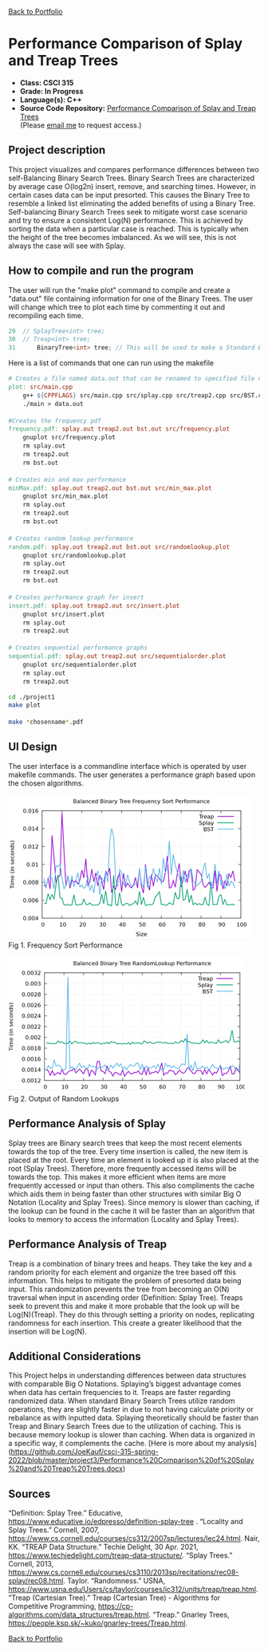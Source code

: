 [Back to Portfolio](./)

Performance Comparison of Splay and Treap Trees
===============

-   **Class: CSCI 315** 
-   **Grade: In Progress** 
-   **Language(s): C++** 
-   **Source Code Repository:** [Performance Comparison of Splay and Treap Trees](https://github.com/JoeKauf/csci-315-spring-2022/tree/master/project3)  
    (Please [email me](mailto:jakaufman@csustudent.net?subject=GitHub%20Access) to request access.)

## Project description

This project visualizes and compares performance differences between two self-Balancing Binary Search Trees. Binary Search Trees are characterized by average case O(log2n) insert, remove, and searching times. However, in certain cases data can be input presorted. This causes the Binary Tree to resemble a linked list eliminating the added benefits of using a Binary Tree. 
	Self-balancing Binary Search Trees seek to mitigate worst case scenario and try to ensure a consistent Log(N) performance. This is achieved by sorting the data when a particular case is reached. This is typically when the height of the tree becomes imbalanced. As we will see, this is not always the case will see with Splay.

## How to compile and run the program

The user will run the "make plot" command to compile and create a "data.out" file containing information for one of the Binary Trees. The user will change which tree to plot each time by commenting it out and recompiling each time.

```main.cpp
29	// SplayTree<int> tree;
30	// Treap<int> tree;
31      BinaryTree<int> tree; // This will be used to make a Standard Binary Tree
```
Here is a list of commands that one can run using the makefile
```makefile
# Creates a file named data.out that can be renamed to specified file name
plot: src/main.cpp 
	g++ ${CPPFLAGS} src/main.cpp src/splay.cpp src/treap2.cpp src/BST.cpp -o main
	./main > data.out

#Creates the frequency pdf
frequency.pdf: splay.out treap2.out bst.out src/frequency.plot
	gnuplot src/frequency.plot
	rm splay.out 
	rm treap2.out 
	rm bst.out 

# Creates min and max performance
minMax.pdf: splay.out treap2.out bst.out src/min_max.plot
	gnuplot src/min_max.plot
	rm splay.out 
	rm treap2.out 
	rm bst.out 

# Creates random lookup performance
random.pdf: splay.out treap2.out bst.out src/randomlookup.plot
	gnuplot src/randomlookup.plot
	rm splay.out 
	rm treap2.out 
	rm bst.out 

# Creates performance graph for insert
insert.pdf: splay.out treap2.out src/insert.plot
	gnuplot src/insert.plot
	rm splay.out 
	rm treap2.out 

# Creates sequential performance graphs
sequential.pdf: splay.out treap2.out src/sequentialorder.plot
	gnuplot src/sequentialorder.plot
	rm splay.out 
	rm treap2.out 
```

```bash
cd ./project1
make plot

make *chosenname*.pdf
```


## UI Design

The user interface is a commandline interface which is operated by user makefile commands. The user generates a performance graph based upon the chosen algorithms.

![screenshot](images/FreqSort.png)  
Fig 1. Frequency Sort Performance

![screenshot](images/RanLook.png)  
Fig 2. Output of Random Lookups


## Performance Analysis of Splay

  Splay trees are Binary search trees that keep the most recent elements towards the top of the tree. Every time insertion is called, the new item is placed at the root. Every time an element is looked up it is also placed at the root (Splay Trees). Therefore, more frequently accessed items will be towards the top. This makes it more efficient when items are more frequently accessed or input than others. This also compliments the cache which aids them in being faster than other structures with similar Big O Notation (Locality and Splay Trees). Since memory is slower than caching, if the lookup can be found in the cache it will be faster than an algorithm that looks to memory to access the information (Locality and Splay Trees).

## Performance Analysis of Treap

  Treap is a combination of binary trees and heaps. They take the key and a random priority for each element and organize the tree based off this information. This helps to mitigate the problem of presorted data being input. This randomization prevents the tree from becoming an O(N) traversal when input in ascending order (Definition: Splay Tree). Treaps seek to prevent this and make it more probable that the look up will be Log(N)(Treap). They do this through setting a priority on nodes, replicating randomness for each insertion. This create a greater likelihood that the insertion will be Log(N).



## Additional Considerations

  This Project helps in understanding differences between data structures with comparable Big O Notations. Splaying’s biggest advantage comes when data has certain frequencies to it. Treaps are faster regarding randomized data. When standard Binary Search Trees utilize random operations, they are slightly faster in due to not having calculate priority or rebalance as with inputted data. 
  Splaying theoretically should be faster than Treap and Binary Search Trees due to the utilization of caching. This is because memory lookup is slower than caching. When data is organized in a specific way, it complements the cache. [Here is more about my analysis] (https://github.com/JoeKauf/csci-315-spring-2022/blob/master/project3/Performance%20Comparison%20of%20Splay%20and%20Treap%20Trees.docx)

## Sources

“Definition: Splay Tree.” Educative, https://www.educative.io/edpresso/definition-splay-tree . 
“Locality and Splay Trees.” Cornell, 2007, https://www.cs.cornell.edu/courses/cs312/2007sp/lectures/lec24.html. 
Nair, KK. “TREAP Data Structure.” Techie Delight, 30 Apr. 2021, https://www.techiedelight.com/treap-data-structure/. 
“Splay Trees.” Cornell, 2013, https://www.cs.cornell.edu/courses/cs3110/2013sp/recitations/rec08-splay/rec08.html. 
Taylor. “Randomness.” USNA, https://www.usna.edu/Users/cs/taylor/courses/ic312/units/treap/treap.html. 
“Treap (Cartesian Tree).” Treap (Cartesian Tree) - Algorithms for Competitive Programming, https://cp-algorithms.com/data_structures/treap.html. 
“Treap.” Gnarley Trees, https://people.ksp.sk/~kuko/gnarley-trees/Treap.html. 


[Back to Portfolio](./)
